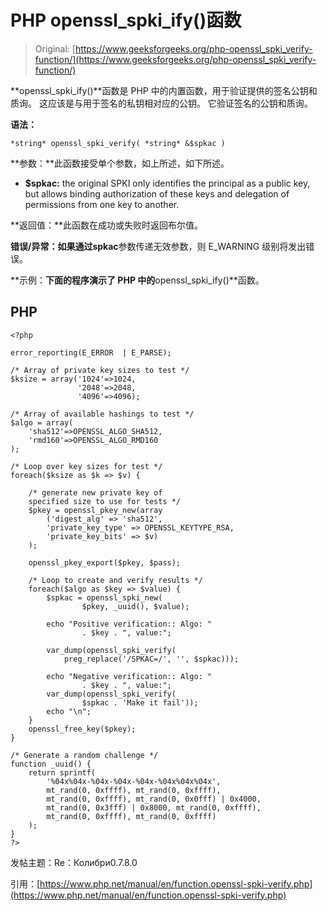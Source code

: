 # PHP openssl_spki_ify()函数

> Original: [https://www.geeksforgeeks.org/php-openssl_spki_verify-function/](https://www.geeksforgeeks.org/php-openssl_spki_verify-function/)

**openssl_spki_ify()**函数是 PHP 中的内置函数，用于验证提供的签名公钥和质询。 这应该是与用于签名的私钥相对应的公钥。 它验证签名的公钥和质询。

**语法：**

```
*string* openssl_spki_verify( *string* &$spkac )
```

**参数：**此函数接受单个参数，如上所述，如下所述。

*   **$spkac:** the original SPKI only identifies the principal as a public key, but allows binding authorization of these keys and delegation of permissions from one key to another.

**返回值：**此函数在成功或失败时返回布尔值。

**错误/异常：**如果通过**spkac**参数传递无效参数，则 E_WARNING 级别将发出错误。

**示例：**下面的程序演示了 PHP 中的**openssl_spki_ify()**函数。

## PHP

```
<?php

error_reporting(E_ERROR  | E_PARSE);

/* Array of private key sizes to test */
$ksize = array('1024'=>1024,
               '2048'=>2048,
               '4096'=>4096);

/* Array of available hashings to test */
$algo = array(
    'sha512'=>OPENSSL_ALGO_SHA512,
    'rmd160'=>OPENSSL_ALGO_RMD160
);

/* Loop over key sizes for test */
foreach($ksize as $k => $v) {

    /* generate new private key of 
    specified size to use for tests */
    $pkey = openssl_pkey_new(array
        ('digest_alg' => 'sha512',
        'private_key_type' => OPENSSL_KEYTYPE_RSA,
        'private_key_bits' => $v)
    );

    openssl_pkey_export($pkey, $pass);

    /* Loop to create and verify results */
    foreach($algo as $key => $value) {
        $spkac = openssl_spki_new(
                $pkey, _uuid(), $value);

        echo "Positive verification:: Algo: "
                . $key . ", value:";

        var_dump(openssl_spki_verify(
            preg_replace('/SPKAC=/', '', $spkac)));

        echo "Negative verification:: Algo: "
                . $key . ", value:";
        var_dump(openssl_spki_verify(
                $spkac . 'Make it fail'));
        echo "\n";
    }
    openssl_free_key($pkey);
}

/* Generate a random challenge */
function _uuid() {
    return sprintf(
        '%04x%04x-%04x-%04x-%04x-%04x%04x%04x', 
        mt_rand(0, 0xffff), mt_rand(0, 0xffff), 
        mt_rand(0, 0xffff), mt_rand(0, 0x0fff) | 0x4000,
        mt_rand(0, 0x3fff) | 0x8000, mt_rand(0, 0xffff),
        mt_rand(0, 0xffff), mt_rand(0, 0xffff)
    );
}
?>
```

发帖主题：Re：Колибри0.7.8.0

引用：[https://www.php.net/manual/en/function.openssl-spki-verify.php](https://www.php.net/manual/en/function.openssl-spki-verify.php)